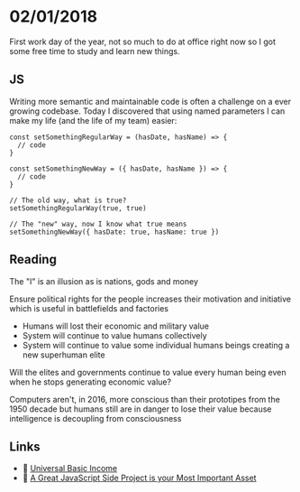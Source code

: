 # 02/01/2018

First work day of the year, not so much to do at office right now so I got some free time to study and learn new things.

## JS

Writing more semantic and maintainable code is often a challenge on a ever growing codebase. Today I discovered that using named parameters I can make my life (and the life of my team) easier:

```
const setSomethingRegularWay = (hasDate, hasName) => {
  // code
}

const setSomethingNewWay = ({ hasDate, hasName }) => {
  // code
}

// The old way, what is true?
setSomethingRegularWay(true, true)

// The "new" way, now I know what true means
setSomethingNewWay({ hasDate: true, hasName: true })
```

## Reading

The "I" is an illusion as is nations, gods and money

Ensure political rights for the people increases their motivation and initiative which is useful in battlefields and factories

- Humans will lost their economic and military value
- System will continue to value humans collectively
- System will continue to value some individual humans beings creating a new superhuman elite

Will the elites and governments continue to value every human being even when he stops generating economic value? 

Computers aren't, in 2016, more conscious than their prototipes from the 1950 decade but humans still are in danger to lose their value because intelligence is decoupling from consciousness

## Links

- :movie_camera: [Universal Basic Income](https://www.youtube.com/watch?v=kl39KHS07Xc)
- :page_facing_up: [A Great JavaScript Side Project is your Most Important Asset](https://thefullstack.xyz/javascript-side-project/)

